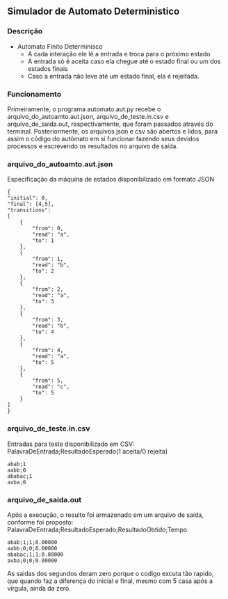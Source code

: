 ## Simulador de Automato Deterministico
### Descrição
* Automato Finito Determinisco
     * A cada interação ele lê a entrada e troca para o próximo estado
     * A entrada só é aceita caso ela chegue até o estado final ou um dos estados finais
     * Caso a entrada não leve até um estado final, ela é rejeitada.
       
 ### Funcionamento
 <p>Primeiramente, o programa automato.aut.py recebe o arquivo_do_autoamto.aut.json, arquivo_de_teste.in.csv e arquivo_de_saida.out, respectivamente, que foram passados através do terminal. Posteriormente, os arquivos json e csv são abertos e lidos, para
  assim o código do autômato em si funcionar fazendo seus devidos processos e escrevendo os resultados no
  arquivo de saída.
 </p>
 
### arquivo_do_autoamto.aut.json
<p>Especificação da máquina de estados disponibilizado em formato JSON</p>
    
    {
    "initial": 0,
    "final": [4,5],
    "transitions": 
    [
        {
            "from": 0,
            "read": "a",
            "to": 1
        },
        {
            "from": 1,
            "read": "b",
            "to": 2
        },
        {
            "from": 2,
            "read": "a",
            "to": 3
        },
        {
            "from": 3,
            "read": "b",
            "to": 4
        },
        {
            "from": 4,
            "read": "a",
            "to": 5
        },
        {
            "from": 5,
            "read": "c",
            "to": 5
        }
    ]
    }

### arquivo_de_teste.in.csv
<p>Entradas para teste disponibilizado em CSV: PalavraDeEntrada;ResultadoEsperado(1 aceita/0 rejeita)</p>
    
    abab;1
    aabb;0
    ababac;1
    avba;0

### arquivo_de_saida.out
<p>Após a execução, o resulto foi armazenado em um arquivo de saída, conforme foi proposto: PalavraDeEntrada;ResultadoEsperado;ResultadoObtido;Tempo</p>
    
    abab;1;1;0.00000
    aabb;0;0;0.00000
    ababac;1;1;0.00000
    avba;0;0;0.00000

As saidas dos segundos deram zero porque o codigo excuta tão rapido, que quando faz a diferença do inicial e final, mesmo com 5 casa após a vírgula, ainda da zero.


    

